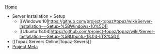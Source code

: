 [Home](https://github.com/project-topaz/topaz/wiki)
* Server Installation + Setup
  * [[Windows 10|https://github.com/project-topaz/topaz/wiki/Server-Installation---Setup-%5BWindows-10%5D]]
  * [[Ubuntu 18.04|https://github.com/project-topaz/topaz/wiki/Server-Installation---Setup-%5BUbuntu-18.04-LTS%5D]]
* [[Topaz Servers Online|Topaz-Severs]]
* [Project Meta](https://github.com/project-topaz/topaz/wiki/Project-Meta)
